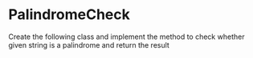 # PalindromeCheck
Create the following class and implement the method to check whether given string is a
palindrome and return the result
